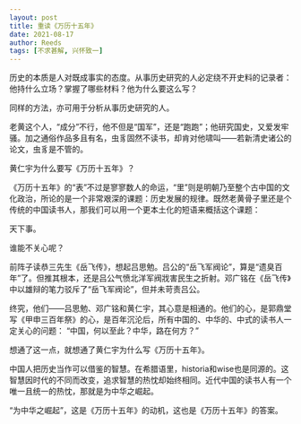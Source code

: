 ```yaml
---
layout: post
title: 重读《万历十五年》
date: 2021-08-17
author: Reeds
tags: [不求甚解, 兴怀致一]
---
```


历史的本质是人对既成事实的态度。从事历史研究的人必定绕不开史料的记录者：他持什么立场？掌握了哪些材料？他为什么要这么写？

同样的方法，亦可用于分析从事历史研究的人。

老黄这个人，“成分”不行，他不但是“国军”，还是“跑跑”；他研究国史，又爱发牢骚。加之通俗作品多且有名，虫豸固然不读书，却肯对他啸叫——若新清史诸公的论文，虫豸是不管的。

黄仁宇为什么要写《万历十五年》？

《万历十五年》的“表”不过是寥寥数人的命运，“里”则是明朝乃至整个古中国的文化政治，所论的是一个非常艰深的课题：历史发展的规律。既然老黄骨子里还是个传统的中国读书人，那我们可以用一个更本土化的短语来概括这个课题：

天下事。

谁能不关心呢？

前阵子读恭三先生《岳飞传》，想起吕思勉。吕公的“岳飞军阀论”，算是“遗臭百年”了。但推其根本，还是吕公气愤北洋军阀戕害民生之折射。邓广铭在《岳飞传》中以雄辩的笔力驳斥了“岳飞军阀论”，但并未苛责吕公。

终究，他们——吕思勉、邓广铭和黄仁宇，其心意是相通的。他们的心，是郭鼎堂写《甲申三百年祭》的心，是百年沉沦后，所有中国的、中华的、中式的读书人一定关心的问题： “中国，何以至此？中华，路在何方？”

想通了这一点，就想通了黄仁宇为什么写《万历十五年》。

中国人把历史当作可以借鉴的智慧。在希腊语里，historia和wise也是同源的。这智慧因时代的不同而改变，追求智慧的热忱却始终相同。近代中国的读书人有一个唯一且统一的热忱，那就是为中华之崛起。

 “为中华之崛起”，这是《万历十五年》的动机，这也是《万历十五年》的答案。